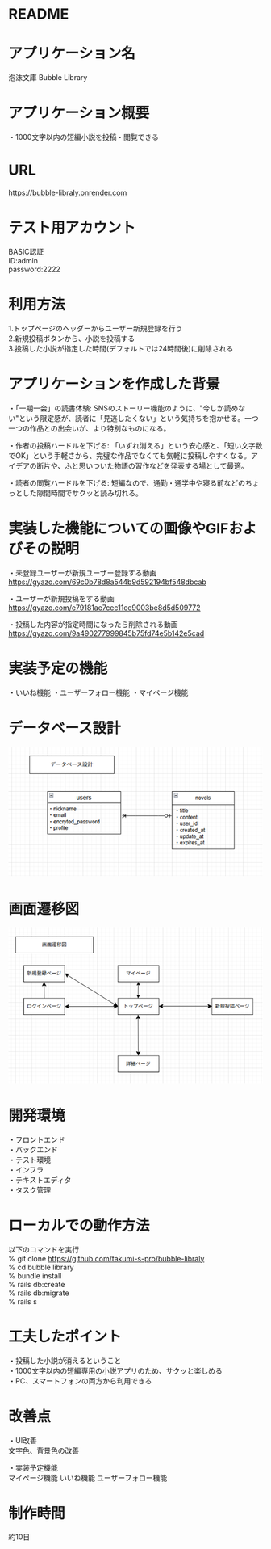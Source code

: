 # README
# アプリケーション名
泡沫文庫
Bubble Library

# アプリケーション概要
・1000文字以内の短編小説を投稿・閲覧できる

# URL
https://bubble-libraly.onrender.com

# テスト用アカウント
BASIC認証<br>
ID:admin<br>
password:2222

# 利用方法
1.トップページのヘッダーからユーザー新規登録を行う<br>
2.新規投稿ボタンから、小説を投稿する<br>
3.投稿した小説が指定した時間(デフォルトでは24時間後)に削除される

# アプリケーションを作成した背景
・「一期一会」の読書体験:
  SNSのストーリー機能のように、"今しか読めない"という限定感が、読者に「見逃したくない」という気持ちを抱かせる。一つ一つの作品との出会いが、より特別なものになる。

・作者の投稿ハードルを下げる:
  「いずれ消える」という安心感と、「短い文字数でOK」という手軽さから、完璧な作品でなくても気軽に投稿しやすくなる。アイデアの断片や、ふと思いついた物語の習作などを発表する場として最適。

・読者の閲覧ハードルを下げる:
  短編なので、通勤・通学中や寝る前などのちょっとした隙間時間でサクッと読み切れる。

# 実装した機能についての画像やGIFおよびその説明
・未登録ユーザーが新規ユーザー登録する動画
https://gyazo.com/69c0b78d8a544b9d592194bf548dbcab

・ユーザーが新規投稿をする動画
https://gyazo.com/e79181ae7cec11ee9003be8d5d509772

・投稿した内容が指定時間になったら削除される動画
https://gyazo.com/9a490277999845b75fd74e5b142e5cad

# 実装予定の機能
・いいね機能
・ユーザーフォロー機能
・マイページ機能

# データベース設計
![alt text](image.png)
# 画面遷移図
![alt text](image-1.png)
# 開発環境
 ・フロントエンド<br>
 ・バックエンド<br>
 ・テスト環境<br>
 ・インフラ<br>
 ・テキストエディタ<br>
 ・タスク管理<br>

# ローカルでの動作方法
以下のコマンドを実行<br>
% git clone https://github.com/takumi-s-pro/bubble-libraly<br>
% cd bubble library<br>
% bundle install<br>
% rails db:create<br>
% rails db:migrate<br>
% rails s<br>

# 工夫したポイント
・投稿した小説が消えるということ<br>
・1000文字以内の短編専用の小説アプリのため、サクッと楽しめる<br>
・PC、スマートフォンの両方から利用できる<br>

# 改善点
 ・UI改善<br>
   文字色、背景色の改善

 ・実装予定機能<br>
   マイページ機能
   いいね機能
   ユーザーフォロー機能

# 制作時間
 約10日

